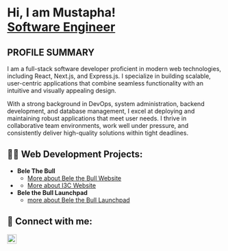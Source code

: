 <h1>Hi, I am Mustapha! <br/><a href="">Software Engineer</a></h1>

<h2>PROFILE SUMMARY</h2>
<p >I am a full-stack software developer proficient in modern web technologies, including 
React, Next.js, and Express.js. I specialize in building scalable, user-centric applications 
that combine seamless functionality with an intuitive and visually appealing design. 

  
With a strong background in DevOps, system administration, backend development, and 
database management, I excel at deploying and maintaining robust applications that meet 
user needs. I thrive in collaborative team environments, work well under pressure, and 
consistently deliver high-quality solutions within tight deadlines. 
</p>
<h2>👨‍💻 Web Development Projects:</h2>

- <b>Bele The Bull</b>
  - [More about Bele the Bull Website](https://github.com/MaivaSoftwares/NIHUB/blob/main/README.md)
- <b></b>
  - [More about I3C Website](https://github.com/MaivaSoftwares/IC3/blob/main/README.md) 
- <b>Bele the Bull Launchpad</b>
  - [more about Bele the Bull Launchpad](https://github.com/MaivaSoftwares/JUSTDEYLEARN/blob/main/README.md)

<h2> 🤳 Connect with me:</h2>


[<img align="left" alt="JoshMadakor | LinkedIn" width="22px" src="https://cdn.jsdelivr.net/npm/simple-icons@v3/icons/linkedin.svg" />][linkedin]


[linkedin]: https://www.linkedin.com/in/mustapha-dauda-05370822a/

<!--

Here are some ideas to get you started:

- 🔭 I’m currently working on ...
- 🌱 I’m currently learning ...
- 👯 I’m looking to collaborate on ...
- 🤔 I’m looking for help with ...
- 💬 Ask me about ...
- 📫 How to reach me: ...
- 😄 Pronouns: ...
- ⚡ Fun fact: ...
-->
